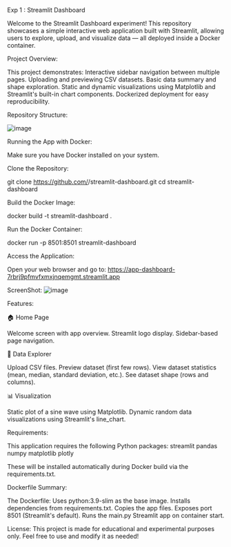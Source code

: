 Exp 1 : Streamlit Dashboard

Welcome to the Streamlit Dashboard experiment!
This repository showcases a simple interactive web application built with Streamlit, allowing users to explore, upload, and visualize data — all deployed inside a Docker container.

Project Overview:

This project demonstrates:
Interactive sidebar navigation between multiple pages.
Uploading and previewing CSV datasets.
Basic data summary and shape exploration.
Static and dynamic visualizations using Matplotlib and Streamlit's built-in chart components.
Dockerized deployment for easy reproducibility.

Repository Structure:

![image](https://github.com/user-attachments/assets/11b31653-031c-49ab-8520-df0af8b5102b)

Running the App with Docker:

Make sure you have Docker installed on your system.

Clone the Repository:

git clone https://github.com/<your-username>/streamlit-dashboard.git
cd streamlit-dashboard

Build the Docker Image:

docker build -t streamlit-dashboard .

Run the Docker Container:

docker run -p 8501:8501 streamlit-dashboard

Access the Application:

Open your web browser and go to:
https://app-dashboard-7rbrj9pfmvfxmxjnqemgmt.streamlit.app

ScreenShot:
![image](https://github.com/user-attachments/assets/625bc402-9d9b-4f25-bc03-c1bde16de292)

Features:

🏠 Home Page

Welcome screen with app overview.
Streamlit logo display.
Sidebar-based page navigation.

📂 Data Explorer

Upload CSV files.
Preview dataset (first few rows).
View dataset statistics (mean, median, standard deviation, etc.).
See dataset shape (rows and columns).

📊 Visualization

Static plot of a sine wave using Matplotlib.
Dynamic random data visualizations using Streamlit's line_chart.

Requirements:

This application requires the following Python packages:
streamlit
pandas
numpy
matplotlib
plotly

These will be installed automatically during Docker build via the requirements.txt.

Dockerfile Summary:

The Dockerfile:
Uses python:3.9-slim as the base image.
Installs dependencies from requirements.txt.
Copies the app files.
Exposes port 8501 (Streamlit's default).
Runs the main.py Streamlit app on container start.

License:
This project is made for educational and experimental purposes only.
Feel free to use and modify it as needed!




